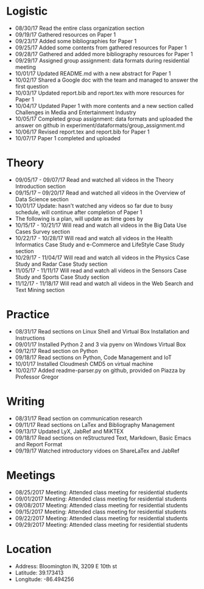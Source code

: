 # Logistic

* 08/30/17 Read the entire class organization section 
* 09/19/17 Gathered resources on Paper 1
* 09/23/17 Added some bibliographies for Paper 1
* 09/25/17 Added some contents from gathered resources for Paper 1
* 09/28/17 Gathered and added more bibliography resources for Paper 1
* 09/29/17 Assigned group assignment: data formats during residential meeting
* 10/01/17 Updated README.md with a new abstract for Paper 1
* 10/02/17 Shared a Google doc with the team and managed to answer the first question
* 10/03/17 Updated report.bib and report.tex with more resources for Paper 1
* 10/04/17 Updated Paper 1 with more contents and a new section called Challenges in Media and Entertainment Industry
* 10/05/17 Completed group assignment: data formats and uploaded the answer on github in experiment/dataformats/group_assignment.md
* 10/06/17 Revised report.tex and report.bib for Paper 1
* 10/07/17 Paper 1 completed and uploaded

# Theory

* 09/05/17 - 09/07/17 Read and watched all videos in the Theory Introduction section
* 09/15/17 – 09/20/17 Read and watched all videos in the Overview of Data Science section
* 10/01/17 Update: hasn't watched any videos so far due to busy schedule, will continue after completion of Paper 1
* The following is a plan, will update as time goes by
* 10/15/17 - 10/21/17 Will read and watch all videos in the Big Data Use Cases Survey section
* 10/22/17 - 10/28/17 Will read and watch all videos in the Health Informatics Case Study and e-Commerce and LifeStyle Case Study section
* 10/29/17 - 11/04/17 Will read and watch all videos in the Physics Case Study and Radar Case Study section
* 11/05/17 - 11/11/17 Will read and watch all videos in the Sensors Case Study and Sports Case Study section
* 11/12/17 - 11/18/17 Will read and watch all videos in the Web Search and Text Mining section

# Practice

* 08/31/17 Read sections on Linux Shell and Virtual Box Installation and Instructions
* 09/01/17 Installed Python 2 and 3 via pyenv on Windows Virtual Box
* 09/12/17 Read section on Python 
* 09/18/17 Read sections on Python, Code Management and IoT
* 10/01/17 Installed Cloudmesh CMD5 on virtual machine
* 10/02/17 Added readme-parser.py on github, provided on Piazza by Professor Gregor

# Writing

* 08/31/17 Read section on communication research
* 09/11/17 Read sections on LaTex and Bibliography Management
* 09/13/17 Updated LyX, JabRef and MiKTEX
* 09/18/17 Read sections on reStructured Text, Markdown, Basic Emacs and Report Format 
* 09/19/17 Watched introductory vidoes on ShareLaTex and JabRef

# Meetings

* 08/25/2017 Meeting: Attended class meeting for residential students
* 09/01/2017 Meeting: Attended class meeting for residential students
* 09/08/2017 Meeting: Attended class meeting for residential students
* 09/15/2017 Meeting: Attended class meeting for residential students
* 09/22/2017 Meeting: Attended class meeting for residential students
* 09/29/2017 Meeting: Attended class meeting for residential students

# Location

* Address: Bloomington IN, 3209 E 10th st
* Latitude: 39.173413
* Longitude: -86.494256
